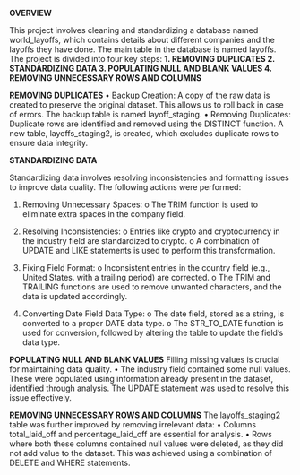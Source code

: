 **OVERVIEW**

This project involves cleaning and standardizing a database named world_layoffs, which contains details about different companies and the layoffs they have done. The main table in the database is named layoffs. The project is divided into four key steps:
**1.	**REMOVING DUPLICATES
2.	STANDARDIZING DATA
3.	POPULATING NULL AND BLANK VALUES
4.	REMOVING UNNECESSARY ROWS AND COLUMNS****

**REMOVING DUPLICATES**
•	Backup Creation: A copy of the raw data is created to preserve the original dataset. This allows us to roll back in case of errors. The backup table is named layoff_staging.
•	Removing Duplicates: Duplicate rows are identified and removed using the DISTINCT function. A new table, layoffs_staging2, is created, which excludes duplicate rows to ensure data integrity.



**STANDARDIZING DATA**

Standardizing data involves resolving inconsistencies and formatting issues to improve data quality. The following actions were performed:

1.	Removing Unnecessary Spaces:
o	The TRIM function is used to eliminate extra spaces in the company field.

3.	Resolving Inconsistencies:
o	Entries like crypto and cryptocurrency in the industry field are standardized to crypto.
o	A combination of UPDATE and LIKE statements is used to perform this transformation.

5.	Fixing Field Format:
o	Inconsistent entries in the country field (e.g., United States. with a trailing period) are corrected.
o	The TRIM and TRAILING functions are used to remove unwanted characters, and the data is updated accordingly.

7.	Converting Date Field Data Type:
o	The date field, stored as a string, is converted to a proper DATE data type.
o	The STR_TO_DATE function is used for conversion, followed by altering the table to update the field’s data type.




**POPULATING NULL AND BLANK VALUES**
Filling missing values is crucial for maintaining data quality.
•	The industry field contained some null values. These were populated using information already present in the dataset, identified through analysis. The UPDATE statement was used to resolve this issue effectively.

**REMOVING UNNECESSARY ROWS AND COLUMNS**
The layoffs_staging2 table was further improved by removing irrelevant data:
•	Columns total_laid_off and percentage_laid_off are essential for analysis.
•	Rows where both these columns contained null values were deleted, as they did not add value to the dataset. This was achieved using a combination of DELETE and WHERE statements.

